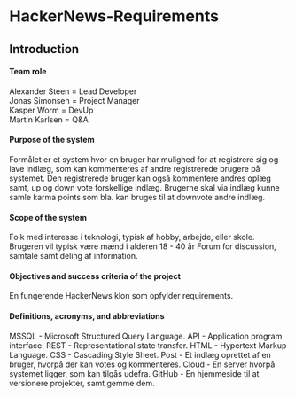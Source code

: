 # HackerNews-Requirements

## Introduction

#### Team role
Alexander Steen = Lead Developer<br />
Jonas Simonsen = Project Manager<br />
Kasper Worm = DevUp<br />
Martin Karlsen = Q&A<br />

#### Purpose of the system
Formålet er et system hvor en bruger har mulighed for at registrere sig og lave indlæg, som kan kommenteres af andre registrerede brugere på systemet. Den registrerede bruger kan også kommentere andres oplæg samt, up og down vote forskellige indlæg. 
Brugerne skal via indlæg kunne samle karma points som bla. kan bruges til at downvote andre indlæg.

#### Scope of the system
Folk med interesse i teknologi, typisk af hobby, arbejde, eller skole. 
Brugeren vil typisk være mænd i alderen 18 - 40 år 
Forum for discussion, samtale samt deling af information.


#### Objectives and success criteria of the project
En fungerende HackerNews klon som opfylder requirements.



#### Definitions, acronyms, and abbreviations
MSSQL - Microsoft Structured Query Language.
API - Application program interface.
REST - Representational state transfer.
HTML - Hypertext Markup Language.
CSS - Cascading Style Sheet.
Post - Et indlæg oprettet af en bruger, hvorpå der kan votes og kommenteres.
Cloud - En server hvorpå systemet ligger, som kan tilgås udefra.
GitHub - En hjemmeside til at versionere projekter, samt gemme dem.
